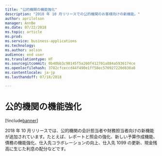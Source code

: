 ```yaml
---
title: "公的機関の機能強化"
description: "2018 年 10 月リリースでの公的機関のお客様向けの新機能。"
author: aprilolson
manager: AnnBe
ms.date: 07/22/2018
ms.topic: article
ms.prod: 
ms.service: business-applications
ms.technology: 
ms.author: aolson
audience: end user
ms.translationtype: HT
ms.sourcegitcommit: 0b40bb3c98145f5a260f412701a884a5936174ce
ms.openlocfilehash: 3782cfceccd44f490e1ff58ec570927220d838a8
ms.contentlocale: ja-jp
ms.lasthandoff: 07/18/2018

---
```


# <a name="public-sector-enhancements"></a>公的機関の機能強化

[!include[banner](../../includes/banner.md)]

2018 年 10 月リリースでは、公的機関の会計担当者や財務担当者向けの新機能が追加されています。たとえば、レポートと照会の強化、新しい予算作成機能、債務の機能強化、仕入先コラボレーションの向上、仕入先 1099 の更新、現金残高に生じた利息の配分などです。


